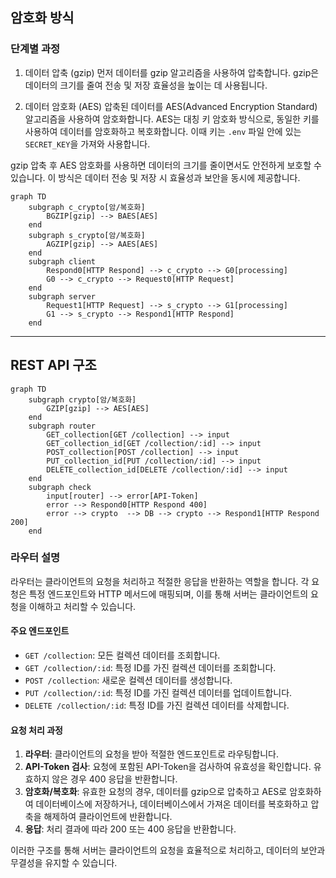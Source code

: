 ## 암호화 방식

### 단계별 과정

1. 데이터 압축 (gzip)
먼저 데이터를 gzip 알고리즘을 사용하여 압축합니다. gzip은 데이터의 크기를 줄여 전송 및 저장 효율성을 높이는 데 사용됩니다.

2. 데이터 암호화 (AES)
압축된 데이터를 AES(Advanced Encryption Standard) 알고리즘을 사용하여 암호화합니다. AES는 대칭 키 암호화 방식으로, 동일한 키를 사용하여 데이터를 암호화하고 복호화합니다. 이때 키는 `.env` 파일 안에 있는 `SECRET_KEY`을 가져와 사용합니다.

gzip 압축 후 AES 암호화를 사용하면 데이터의 크기를 줄이면서도 안전하게 보호할 수 있습니다. 이 방식은 데이터 전송 및 저장 시 효율성과 보안을 동시에 제공합니다.

```mermaid
graph TD
    subgraph c_crypto[암/복호화]
        BGZIP[gzip] --> BAES[AES]
    end
    subgraph s_crypto[암/복호화]
        AGZIP[gzip] --> AAES[AES]
    end
    subgraph client
        Respond0[HTTP Respond] --> c_crypto --> G0[processing]
        G0 --> c_crypto --> Request0[HTTP Request]
    end
    subgraph server
        Request1[HTTP Request] --> s_crypto --> G1[processing]
        G1 --> s_crypto --> Respond1[HTTP Respond]
    end
```

---

## REST API 구조

```mermaid
graph TD
    subgraph crypto[암/복호화]
        GZIP[gzip] --> AES[AES]
    end
    subgraph router
        GET_collection[GET /collection] --> input
        GET_collection_id[GET /collection/:id] --> input
        POST_collection[POST /collection] --> input
        PUT_collection_id[PUT /collection/:id] --> input
        DELETE_collection_id[DELETE /collection/:id] --> input
    end
    subgraph check
        input[router] --> error[API-Token]
        error --> Respond0[HTTP Respond 400]
        error --> crypto  --> DB --> crypto --> Respond1[HTTP Respond 200]
    end
```

### 라우터 설명

라우터는 클라이언트의 요청을 처리하고 적절한 응답을 반환하는 역할을 합니다. 각 요청은 특정 엔드포인트와 HTTP 메서드에 매핑되며, 이를 통해 서버는 클라이언트의 요청을 이해하고 처리할 수 있습니다.

#### 주요 엔드포인트

- `GET /collection`: 모든 컬렉션 데이터를 조회합니다.
- `GET /collection/:id`: 특정 ID를 가진 컬렉션 데이터를 조회합니다.
- `POST /collection`: 새로운 컬렉션 데이터를 생성합니다.
- `PUT /collection/:id`: 특정 ID를 가진 컬렉션 데이터를 업데이트합니다.
- `DELETE /collection/:id`: 특정 ID를 가진 컬렉션 데이터를 삭제합니다.

#### 요청 처리 과정

1. **라우터**: 클라이언트의 요청을 받아 적절한 엔드포인트로 라우팅합니다.
2. **API-Token 검사**: 요청에 포함된 API-Token을 검사하여 유효성을 확인합니다. 유효하지 않은 경우 400 응답을 반환합니다.
3. **암호화/복호화**: 유효한 요청의 경우, 데이터를 gzip으로 압축하고 AES로 암호화하여 데이터베이스에 저장하거나, 데이터베이스에서 가져온 데이터를 복호화하고 압축을 해제하여 클라이언트에 반환합니다.
4. **응답**: 처리 결과에 따라 200 또는 400 응답을 반환합니다.

이러한 구조를 통해 서버는 클라이언트의 요청을 효율적으로 처리하고, 데이터의 보안과 무결성을 유지할 수 있습니다.